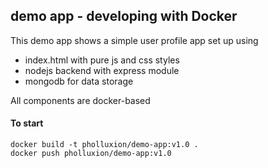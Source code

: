 ## demo app - developing with Docker

This demo app shows a simple user profile app set up using 
- index.html with pure js and css styles
- nodejs backend with express module
- mongodb for data storage

All components are docker-based

#### To start
    docker build -t pholluxion/demo-app:v1.0 .
    docker push pholluxion/demo-app:v1.0



